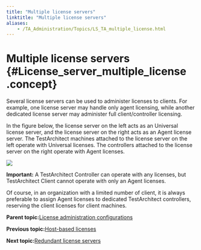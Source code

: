 ```yaml
--- 
title: "Multiple license servers"
linktitle: "Multiple license servers"
aliases: 
    - /TA_Administration/Topics/LS_TA_multiple_license.html
---
```

# Multiple license servers {#License_server_multiple_license .concept}

Several license servers can be used to administer licenses to clients. For example, one license server may handle only agent licensing, while another dedicated license server may administer full client/controller licensing.

In the figure below, the license server on the left acts as an Universal license server, and the license server on the right acts as an Agent license server. The TestArchitect machines attached to the license server on the left operate with Universal licenses. The controllers attached to the license server on the right operate with Agent licenses.

![](../Images/licenseserver_4-1.png)

**Important:** A TestArchitect Controller can operate with any licenses, but TestArchitect Client cannot operate with only an Agent licenses.

Of course, in an organization with a limited number of client, it is always preferable to assign Agent licenses to dedicated TestArchitect controllers, reserving the client licenses for client machines.

**Parent topic:**[License administration configurations](../../TA_Administration/Topics/LS_TA_admin_config.html)

**Previous topic:**[Host-based licenses](../../TA_Administration/Topics/LS_TA_host_based_license.html)

**Next topic:**[Redundant license servers](../../TA_Administration/Topics/LS_TA_Redundant_license.html)

